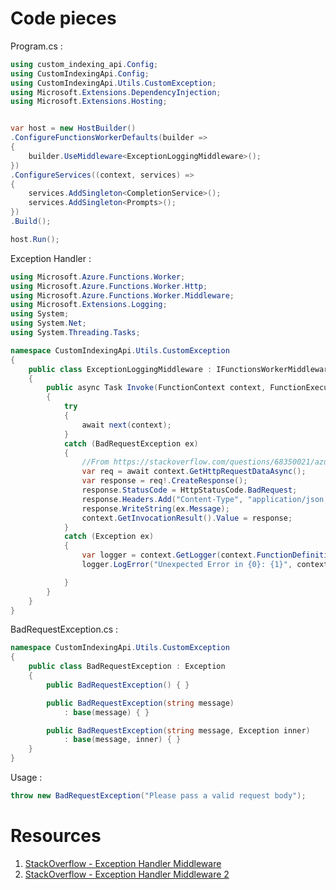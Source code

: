 # Code pieces 

Program.cs : 
```csharp
using custom_indexing_api.Config;
using CustomIndexingApi.Config;
using CustomIndexingApi.Utils.CustomException;
using Microsoft.Extensions.DependencyInjection;
using Microsoft.Extensions.Hosting;


var host = new HostBuilder()
.ConfigureFunctionsWorkerDefaults(builder =>
{
    builder.UseMiddleware<ExceptionLoggingMiddleware>();
})
.ConfigureServices((context, services) =>
{
    services.AddSingleton<CompletionService>();
    services.AddSingleton<Prompts>();
})
.Build();

host.Run();
```

Exception Handler :
```csharp
using Microsoft.Azure.Functions.Worker;
using Microsoft.Azure.Functions.Worker.Http;
using Microsoft.Azure.Functions.Worker.Middleware;
using Microsoft.Extensions.Logging;
using System;
using System.Net;
using System.Threading.Tasks;

namespace CustomIndexingApi.Utils.CustomException
{
    public class ExceptionLoggingMiddleware : IFunctionsWorkerMiddleware
    {
        public async Task Invoke(FunctionContext context, FunctionExecutionDelegate next)
        {
            try
            {
                await next(context);
            }
            catch (BadRequestException ex)
            {
                //From https://stackoverflow.com/questions/68350021/azure-function-middleware-how-to-return-a-custom-http-response
                var req = await context.GetHttpRequestDataAsync();
                var response = req!.CreateResponse();
                response.StatusCode = HttpStatusCode.BadRequest;
                response.Headers.Add("Content-Type", "application/json; charset=utf-8");
                response.WriteString(ex.Message);
                context.GetInvocationResult().Value = response;
            }
            catch (Exception ex)
            {
                var logger = context.GetLogger(context.FunctionDefinition.Name);
                logger.LogError("Unexpected Error in {0}: {1}", context.FunctionDefinition.Name, ex.Message);

            }
        }
    }
}
```
BadRequestException.cs :
```csharp
namespace CustomIndexingApi.Utils.CustomException
{
    public class BadRequestException : Exception
    {
        public BadRequestException() { }

        public BadRequestException(string message)
            : base(message) { }

        public BadRequestException(string message, Exception inner)
            : base(message, inner) { }
    }
}
```

Usage : 
```csharp
throw new BadRequestException("Please pass a valid request body");
```


# Resources 
1. [StackOverflow - Exception Handler Middleware](https://stackoverflow.com/questions/69855276/azure-net-5-isolated-functions-using-middleware-to-catch-exceptions)
1. [StackOverflow - Exception Handler Middleware 2](https://stackoverflow.com/questions/68350021/azure-function-middleware-how-to-return-a-custom-http-response)